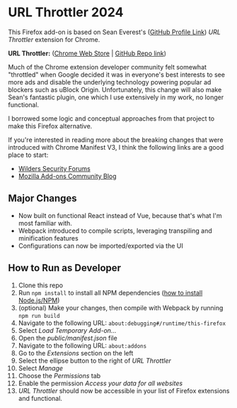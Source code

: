 # URL Throttler 2024
This Firefox add-on is based on Sean Everest's ([GitHub Profile Link](https://github.com/severest)) _URL Throttler_ extension for Chrome. 

**URL Throttler:** ([Chrome Web Store](https://chromewebstore.google.com/detail/url-throttler/kpkeghonflnkockcnaegmphgdldfnden?pli=1) | [GitHub Repo link](https://github.com/severest/url-throttler))

Much of the Chrome extension developer community felt somewhat "throttled" when Google decided it was in everyone's best interests to see more ads and disable the underlying technology powering popular ad blockers such as uBlock Origin. Unfortunately, this change will also make Sean's fantastic plugin, one which I use extensively in my work, no longer functional.

I borrowed some logic and conceptual approaches from that project to make this Firefox alternative.

If you're interested in reading more about the breaking changes that were introduced with Chrome Manifest V3, I think the following links are a good place to start:

* [Wilders Security Forums](https://www.wilderssecurity.com/threads/chrome-extension-manifest-v3-proposal-the-death-of-ublock-origin-and-umatrix.412351/)
* [Mozilla Add-ons Community Blog](https://blog.mozilla.org/addons/2022/05/18/manifest-v3-in-firefox-recap-next-steps/)

## Major Changes
* Now built on functional React instead of Vue, because that's what I'm most familiar with.
* Webpack introduced to compile scripts, leveraging transpiling and minification features
* Configurations can now be imported/exported via the UI

## How to Run as Developer
1. Clone this repo
2. Run `npm install` to install all NPM dependencies ([how to install Node.js/NPM](https://docs.npmjs.com/downloading-and-installing-node-js-and-npm))
3. (optional) Make your changes, then compile with Webpack by running `npm run build`
4. Navigate to the following URL: `about:debugging#/runtime/this-firefox`
5. Select _Load Temporary Add-on..._
6. Open the _public/manifest.json_ file
7. Navigate to the following URL: `about:addons`
8. Go to the _Extensions_ section on the left
9. Select the ellipse button to the right of _URL Throttler_
19. Select _Manage_
11. Choose the _Permissions_ tab
12. Enable the permission _Access your data for all websites_
13. _URL Throttler_ should now be accessible in your list of Firefox extensions and functional.